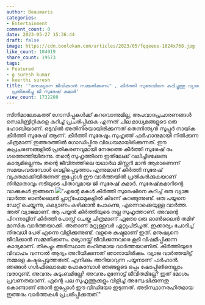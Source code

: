 ```yaml
---
author: Beaumaris
categories:
- Entertainment
comment_count: 0
date: 2023-05-27 15:36:44
draft: false
image: https://cdn.boolokam.com/articles/2023/05/fqqeeee-1024x768.jpg
like_count: 104919
share_count: 19573
tags:
- Featured
- g suresh kumar
- keerthi suresh
title: '"മനുഷ്യനെ ജീവിക്കാന്‍ സമ്മതിക്കണം" , കീർത്തി സുരേഷിനെ കുറിച്ചുള്ള വ്യാജവാർത്തയിൽ
  പ്രതികരിച്ചു ജി സുരേഷ് കുമാർ'
view_count: 1732280
---
```


സിനിമാലോകത്ത് ഗോസിപ്പുകൾക്ക് കുറവൊന്നുമില്ല, അപവാദപ്രചാരണങ്ങൾ സെലിബ്രിറ്റികളെ കുറിച്ച് പ്രചരിപ്പിക്കുക എന്നത് ചില മാധ്യമങ്ങളുടെ ഒരു ഹോബിയാണ്. ഒടുവിൽ അതിനിരയായിരിക്കുന്നത് തെന്നിന്ത്യൻ സൂപ്പർ നായിക കീർത്തി സുരേഷ് ആണ്. കീർത്തി സുരേഷും സുഹൃത്ത് ഫർഹാനുമായി നിൽക്കുന്ന ചിത്രമാണ് ഇത്തരത്തിൽ ഗോഡിപ്പിനു വിധേയമായിരിക്കുന്നത്. ഈ കുപ്രചരണങ്ങളിൽ പ്രതികരണവുമായി നേരത്തെ കീർത്തി സുരേഷ് രം​ഗത്തെത്തിയിരുന്നു. തന്റെ സുഹൃത്തിനെ ഇതിലേക്ക് വലിച്ചിഴക്കേണ്ട കാര്യമില്ലെന്നും തന്റെ ജീവിതത്തിലെ യഥാര്‍ഥ മിസ്റ്ററി മാൻ ആരാണെന്ന് സമയംവരുമ്പോള്‍ വെളിപ്പെടുത്താം എന്നുമാണ് കീര്‍ത്തി സുരേഷ് വ്യക്തമാക്കിയിരുന്നത് [](https://cdn.boolokam.com/articles/2023/05/3344444.jpg)ഇപ്പോൾ ഈ വാർത്തയിൽ പ്രതികരിക്കുകയാണ് നിർമാതാവും നടിയുടെ പിതാവുമായ ജി സുരേഷ് കുമാർ. സുരേഷ്‌കുമാറിന്റെ വാക്കുകൾ ഇങ്ങനെ [![](https://cdn.boolokam.com/articles/2023/05/fqqeeee-1024x768.jpg)](https://cdn.boolokam.com/articles/2023/05/fqqeeee.jpg)"എന്റെ മകള്‍ കീര്‍ത്തി സുരേഷിനെ കുറിച്ച് ഒരു വ്യാജ വാര്‍ത്ത ഓണ്‍ലൈന്‍ പ്ലാറ്റ്‌ഫോമുകളില്‍ കിടന്ന് കറങ്ങുന്നുണ്ട്. ഒരു പയ്യനെ ഡേറ്റ് ചെയ്യുന്നു, കല്യാണം കഴിക്കാന്‍ പോകുന്നു, എന്നൊക്കെയുള്ള വാര്‍ത്ത. അത് വ്യാജമാണ്. ആ പയ്യന്‍ കീര്‍ത്തിയുടെ നല്ല സുഹൃത്താണ്. അവന്റെ പിറന്നാളിന് കീര്‍ത്തി പോസ്റ്റ് ചെയ്ത ചിത്രമാണ് ഏതോ ഒരു ഓണ്‍ലൈന്‍ തമിഴ് മാസിക വാര്‍ത്തയാക്കി. അതാണ് മറ്റുള്ളവര്‍ ഏറ്റുപിടിച്ചത്. ഇക്കാര്യം ചോദിച്ച് നിരവധി പേര് എന്നെ വിളിക്കുന്നുണ്ട്. വളരെ കഷ്ടമാണ് ഇത്. മനുഷ്യനെ ജീവിക്കാന്‍ സമ്മതിക്കണം. മര്യാദയ്ക്ക് ജീവിക്കുന്നവരെ കൂടി വിഷമിപ്പിക്കുന്ന കാര്യമാണ്. തികച്ചും അടിസ്ഥാന രഹിതമായ വാര്‍ത്തയാണിത്. കീര്‍ത്തിയുടെ വിവാഹം വന്നാല്‍ ആദ്യം അറിയിക്കുന്നത് ഞാനായിരിക്കും. വ്യാജ വാർത്തയിട്ട് നമ്മളെ കഷ്ടപ്പെടുത്തരുത്. എനിക്കും അറിയാവുന്ന പയ്യനാണ് ഫര്‍ഹാന്‍. ഞങ്ങള്‍ ഗള്‍ഫിലൊക്കെ പോകുമ്പോള്‍ ഞങ്ങളുടെ ഒപ്പം ഷോപ്പിങിനെല്ലാം വരാറുണ്ട്. അവനും കുടുംബമില്ലേ? അവനും മുന്നോട്ട് ജീവിതമില്ലേ? ഇത് മോശം പ്രവണതയാണ്. എന്റെ പല സുഹൃത്തുക്കളും വിളിച്ച് അന്വേഷിക്കുന്നതു കൊണ്ടാണ് ഞാന്‍ ഇപ്പോള്‍ ഈ വിഡിയോ ഇടുന്നത്. അടിസ്ഥാനരഹിതമായ ഇത്തരം വാര്‍ത്തകള്‍ പ്രചരിപ്പിക്കരുത്."